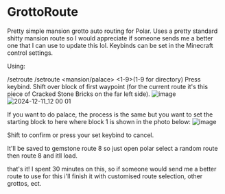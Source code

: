 # GrottoRoute
Pretty simple mansion grotto auto routing for Polar.
Uses a pretty standard shitty mansion route so I would appreciate if someone sends me a better one that I can use to update this lol.
Keybinds can be set in the Minecraft control settings.


Using: 

/setroute /setroute <mansion/palace> <1-9>(1-9 for directory)
Press keybind.
Shift over block of first waypoint (for the current route it's this piece of Cracked Stone Bricks on the far left side).
![image](https://github.com/user-attachments/assets/95b131bb-a8cf-463b-bc90-2b73299fafd4)
![2024-12-11_12 00 01](https://github.com/user-attachments/assets/9c5c8578-0672-42b8-96c0-2b6217666868)

If you want to do palace, the process is the same but you want to set the starting block to here where block 1 is shown in the photo below:
![image](https://github.com/user-attachments/assets/6b111a80-3283-4c1b-ab7f-152cf1105ddf)


Shift to confirm or press your set keybind to cancel.

It'll be saved to gemstone route 8 so just open polar select a random route then route 8 and itll load.

that's it!
I spent 30 minutes on this, so if someone would send me a better route to use for this i'll finish it with customised route selection, other grottos, ect.


